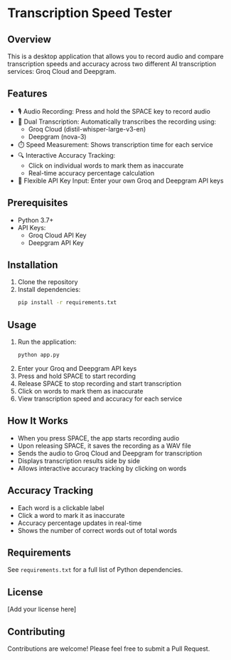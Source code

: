 # Transcription Speed Tester

## Overview

This is a desktop application that allows you to record audio and compare transcription speeds and accuracy across two different AI transcription services: Groq Cloud and Deepgram.

## Features

- 🎙️ Audio Recording: Press and hold the SPACE key to record audio
- 🤖 Dual Transcription: Automatically transcribes the recording using:
  - Groq Cloud (distil-whisper-large-v3-en)
  - Deepgram (nova-3)
- ⏱️ Speed Measurement: Shows transcription time for each service
- 🔍 Interactive Accuracy Tracking: 
  - Click on individual words to mark them as inaccurate
  - Real-time accuracy percentage calculation
- 🔑 Flexible API Key Input: Enter your own Groq and Deepgram API keys

## Prerequisites

- Python 3.7+
- API Keys:
  - Groq Cloud API Key
  - Deepgram API Key

## Installation

1. Clone the repository
2. Install dependencies:
   ```bash
   pip install -r requirements.txt
   ```

## Usage

1. Run the application:
   ```bash
   python app.py
   ```
2. Enter your Groq and Deepgram API keys
3. Press and hold SPACE to start recording
4. Release SPACE to stop recording and start transcription
5. Click on words to mark them as inaccurate
6. View transcription speed and accuracy for each service

## How It Works

- When you press SPACE, the app starts recording audio
- Upon releasing SPACE, it saves the recording as a WAV file
- Sends the audio to Groq Cloud and Deepgram for transcription
- Displays transcription results side by side
- Allows interactive accuracy tracking by clicking on words

## Accuracy Tracking

- Each word is a clickable label
- Click a word to mark it as inaccurate
- Accuracy percentage updates in real-time
- Shows the number of correct words out of total words

## Requirements

See `requirements.txt` for a full list of Python dependencies.

## License

[Add your license here]

## Contributing

Contributions are welcome! Please feel free to submit a Pull Request. 